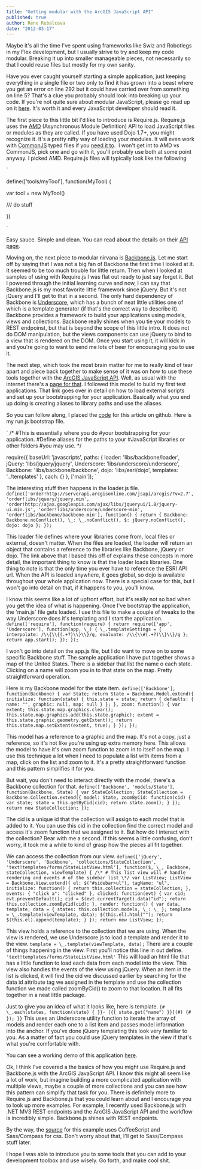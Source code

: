 ```yaml
---
title: "Getting modular with the ArcGIS JavaScript API"
published: true
author: Rene Rubalcava
date: "2012-03-17"
---
```


Maybe it's all the time I've spent using frameworks like Swiz and Robotlegs in my Flex development, but I usually strive to try and keep my code modular. Breaking it up into smaller manageable pieces, not necessarily so that I could reuse files but mostly for my own sanity.

Have you ever caught yourself starting a simple application, just keeping everything in a single file or two only to find it has grown into a beast where you get an error on line 292 but it could have carried over from something on line 5? That's a clue you probably should look into breaking up your code. If you're not quite sure about modular JavaScript, please go read up on it [here](http://addyosmani.com/writing-modular-js/). It's worth it and every JavaScript developer should read it.

The first piece to this little bit I'd like to introduce is Require.js. Require.js uses the [AMD](https://github.com/amdjs/amdjs-api/wiki/AMD) (Asynchronous Module Definition) API to load JavaScript files or modules as they are called. If you have used Dojo 1.7+, you might recognize it. It's a pretty nifty way of loading your modules. It will even work with [CommonJS](http://www.commonjs.org/) typed files if you [need it to](http://requirejs.org/docs/whyamd.html#commonjs).  I won't get int to AMD vs CommonJS, pick one and go with it, you'll probably use both at some point anyway. I picked AMD. Require.js files will typically look like the following

`

define(['tools/myTool'], function(MyTool) {

var tool = new MyTool()

/// do stuff

})

`

Easy sauce. Simple and clean. You can read about the details on their [API page](http://requirejs.org/docs/api.html).

Moving on, the next piece to modular nirvana is [Backbone.js](http://documentcloud.github.com/backbone/). Let me start off by saying that I was not a big fan of Backbone the first time I looked at it. It seemed to be too much trouble for little return. Then when I looked at samples of using with Require.js I was flat out ready to just say forget it. But I powered through the initial learning curve and now, I can say that Backbone.js is my most favorite little framework since jQuery. But it's not jQuery and I'll get to that in a second. The only hard dependency of Backbone is [Underscore](http://documentcloud.github.com/underscore/), which has a bunch of neat little utilities one of which is a template generator (if that's the correct way to describe it). Backbone provides a framework to build your applications using models, views and collections. Backbone really shines when you tie your models to REST endpoinst, but that is beyond the scope of this little intro. It does not do DOM manipulation, but the views components can use jQuery to bind to a view that is rendered on the DOM. Once you start using it, it will kick in and you're going to want to send me lots of beer for encouraging you to use it.

The next step, which took the most brain matter for me to really kind of tear apart and piece back together to make sense of it was on how to use these tools together with the [ArcGIS JavaScript API](http://help.arcgis.com/en/webapi/javascript/arcgis/). Well, as usual with the internet there's a [page for that](http://backbonetutorials.com/organizing-backbone-using-modules/). I followed this model to build my first test applications. That link goes over in detail on how to load external scripts and set up your bootstrapping for your application. Basically what you end up doing is creating aliases to library paths and use the aliases.

So you can follow along, I placed the [code](https://github.com/odoe/bbdemo) for this article on github. Here is my run.js bootstrap file.

` /\* #This is essentially where you do #your bootstrapping for your application. #Define aliases for the paths to your #JavaScript libraries or other folders #you may use. \*/

require({ baseUrl: 'javascripts', paths: { loader: 'libs/backbone/loader', jQuery: 'libs/jquery/jquery', Underscore: 'libs/underscore/underscore', Backbone: 'libs/backbone/backbone', dojo: 'libs/esri/dojo', templates: '../templates' }, cach: {} }, ['main']); `

The interesting stuff then happens in the loader.js file. ` define(['order!http://serverapi.arcgisonline.com/jsapi/arcgis/?v=2.7', 'order!libs/jquery/jquery.min', 'order!http://ajax.googleapis.com/ajax/libs/jqueryui/1.8/jquery-ui.min.js', 'order!libs/underscore/underscore-min', 'order!libs/backbone/backbone-min'], function() { return { Backbone: Backbone.noConflict(), \_: \_.noConflict(), $: jQuery.noConflict(), dojo: dojo }; }); `

This loader file defines where your libraries come from, local files or external, doesn't matter. When the files are loaded, the loader will return an object that contains a reference to the libraries like Backbone, jQuery or dojo. The link above that I based this off of explains these concepts in more detail, the important thing to know is that the loader loads libraries. One thing to note is that the only time you ever have to reference the ESRI API url. When the API is loaded anywhere, it goes global, so dojo is available throughout your whole application now. There is a special case for this, but I won't go into detail on that, if it happens to you, you'll know.

I know this seems like a lot of upfront effort, but it's really not so bad when you get the idea of what is happening. Once I've bootstrap the application, the 'main.js' file gets loaded. I use this file to make a couple of tweaks to the way Underscore does it's templating and I start the application. ` define(['require'], function(require) { return require(['app', 'Underscore'], function(app, \_) { \_.templateSettings = { interpolate: /\\{\\{(.+?)\\}\\}/g, evaluate: /\\{\\#(.+?)\\}\\}/g }; return app.start(); }); }); `

I won't go into detail on the app.js file, but I do want to move on to some specific Backbone stuff. The sample application I have put together shows a map of the United States. There is a sidebar that list the name o each state. Clicking on a name will zoom you in to that state on the map. Pretty straightforward operation.

Here is my Backbone model for the state item. ` define(['Backbone'], function(Backbone) { var State; return State = Backbone.Model.extend({ initialize: function(state) { this.state = state; return { defaults: { name: "", graphic: null, map: null } }; }, zoom: function() { var extent; this.state.map.graphics.clear(); this.state.map.graphics.add(this.state.graphic); extent = this.state.graphic.geometry.getExtent(); return this.state.map.setExtent(extent, true); } }); }); `

This model has a reference to a graphic and the map. It's not a copy, just a reference, so it's not like you're using up extra memory here. This allows the model to have it's own zoom function to zoom in to itself on the map. I use this technique a lot when I need to populate a list with items from a map, click on the list and zoom to it. It's a pretty straightforward function and this pattern simplifies it for you.

But wait, you don't need to interact directly with the model, there's a Backbone collection for that. ` define(['Backbone', 'models/State'], function(Backbone, State) { var StateCollection; StateCollection = Backbone.Collection.extend({ model: State, zoomByCid: function(cid) { var state; state = this.getByCid(cid); return state.zoom(); } }); return new StateCollection; }); `

The cid is a unique id that the collection will assign to each model that is added to it. You can use this cid in the collection find the correct model and access it's zoom function that we assigned to it. But how do I interact with the collection? Bear with me a second. If this seems a little confusing, don't worry, it took me a while to kind of grasp how the pieces all fit together.

We can access the collection from our view. ` define(['jQuery', 'Underscore', 'Backbone', 'collections/StateCollection', 'text!templates/forms/StateListView.html'], function($, \_, Backbone, stateCollection, viewTemplate) { /\* # This list view will # handle rendering and events # of the sidebar list \*/ var ListView; ListView = Backbone.View.extend({ el: $("#sidebar>ul"), tagName: "ul", initialize: function() { return this.collection = stateCollection; }, events: { "click a": "clicked" }, clicked: function(evt) { var cid; evt.preventDefault(); cid = $(evt.currentTarget).data("id"); return this.collection.zoomByCid(cid); }, render: function() { var data, template; data = { states: this.collection.models, \_: \_ }; template = \_.template(viewTemplate, data); $(this.el).html(""); return $(this.el).append(template); } }); return new ListView; }); `

This view holds a reference to the collection that we are using. When the view is rendered, we use Underscore.js to load a template and render it to the view. ` template = \_.template(viewTemplate, data); ` There are a couple of things happening in the view. First you'll notice this line in out define. ` 'text!templates/forms/StateListView.html' ` This will load an html file that has a little function to load each data from each model into the view. This view also handles the events of the view using jQuery. When an item in the list is clicked, it will find the cid we discussed earlier by searching for the data id attribute tag we assigned in the template and use the collection function we made called zoomByCid() to zoom to that location. It all fits together in a neat little package.

Just to give you an idea of what it looks like, here is template. ` {# \_.each(states, function(state) { }}- [{{ state.get("name") }}](#)
{# }); }} ` This uses an Underscore utility function to iterate the array of models and render each one to a list item and passes model information into the anchor. If you've done jQuery templating this look very familiar to you. As a matter of fact you could use jQuery templates in the view if that's what you're comfortable with.

You can see a working demo of this application [here](http://odoe.net/thelab/js/bbdemo/index.html).

Ok, I think I've covered a the basics of how you might use Require.js and Backbone.js with the ArcGIS JavaScript API. I know this might all seem like a lot of work, but imagine building a more complicated application with multiple views, maybe a couple of more collections and you can see how this pattern can simplify that task for you. There is definitely more to Require.js and Backbone.js that you could learn about and I encourage you to look up more examples. For example, I recently used Backbone.js with .NET MV3 REST endpoints and the ArcGIS JavaScript API and the workflow is incredibly simple. Backbone.js shines with REST endpoints.

By the way, the [source](https://github.com/odoe/bbdemo) for this example uses CoffeeScript and Sass/Compass for css. Don't worry about that, I'll get to Sass/Compass stuff later.

I hope I was able to introduce you to some tools that you can add to your development toolbox and use wisely. Go forth, and make cool shit.
